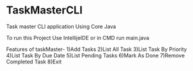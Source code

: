 # TaskMasterCLI
Task master CLI application Using Core Java

To run this Project Use IntellijeIDE  or in CMD run main.java 

Features of taskMaster-
1)Add Tasks
2)List All Task
3)List Task By Priority
4)List Task By Due Date
5)List Pending Tasks
6)Mark As Done
7)Remove Completed Task
8)Exit


